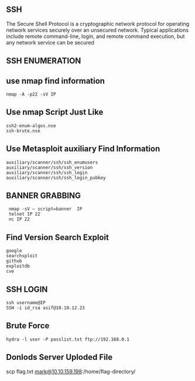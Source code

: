  ## SSH 
   
   The Secure Shell Protocol is a cryptographic network protocol for operating network services securely over an unsecured network. Typical applications include remote command-line, login, and remote command execution, but any network service can be secured 


  ## SSH ENUMERATION
  
    
## use nmap find information
   
    nmap -A -p22 -sV IP
       
  
## Use nmap Script Just Like
    
    ssh2-enum-algos.nse
    ssh-brute.nse

   
## Use Metasploit auxiliary Find Information
    
    auxiliary/scanner/ssh/ssh_enumusers
    auxiliary/scanner/ssh/ssh_version
    auxiliary/scanner/ssh/ssh_login 
    auxiliary/scanner/ssh/ssh_login_pubkey
    
## BANNER GRABBING
     
     nmap -sV — script=banner  IP
     telnet IP 22
     nc IP 22
     
## Find Version Search Exploit
    
    google
    searchsploit
    github
    exploitdb
    cve
    
  ## SSH LOGIN
    
    ssh username@IP
    SSH -i id_rsa asif@10.10.12.23
    
 ## Brute Force  
 
    hydra -l user -P passlist.txt ftp://192.168.0.1

## Donlods Server Uploded File

   scp flag.txt mark@10.10.159.198:/home/flag-directory/
